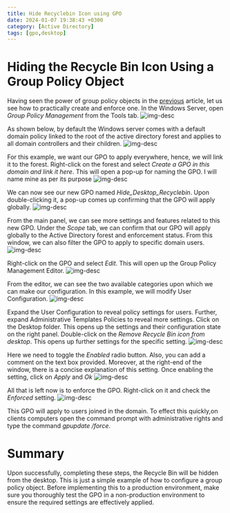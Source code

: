 ```yaml
---
title: Hide Recyclebin Icon using GPO
date: 2024-01-07 19:38:43 +0300
category: [Active Directory]
tags: [gpo,desktop]
---
```

# Hiding the Recycle Bin Icon Using a Group Policy Object
Having seen the power of group policy objects in the [previous]() article, let us see how to practically create and enforce one.
In the Windows Server, open _Group Policy Management_ from the Tools tab.
![img-desc](/assets/img/GPO/gp1.png)

As shown below, by default the Windows server comes with a default domain policy linked to the root of the active directory forest and applies to all domain controllers and their children.
![img-desc](/assets/img/GPO/gp2.png)

For this example, we want our GPO to apply everywhere, hence, we will link it to the forest. Right-click on the forest and select _Create a GPO in this domain and link it here_. This will open a pop-up for naming the GPO. I will name mine as per its purpose
![img-desc](/assets/img/GPO/gp3.png)

We can now see our new GPO named _Hide_Desktop_Recyclebin_. Upon double-clicking it, a pop-up comes up confirming that the GPO will apply globally.
![img-desc](/assets/img/GPO/gp4.png)

From the main panel, we can see more settings and features related to this new GPO. Under the _Scope_ tab, we can confirm that our GPO will apply globally to the Active Directory forest and enforcement status. From this window, we can also filter the GPO to apply to specific domain users.
![img-desc](/assets/img/GPO/gp5.png)

Right-click on the GPO and select _Edit_. This will open up the Group Policy Management Editor.
![img-desc](/assets/img/GPO/gp6.png)

From the editor, we can see the two available categories upon which we can make our configuration. In this example, we will modify User Configuration.
![img-desc](/assets/img/GPO/gp7.png)

Expand the User Configuration to reveal policy settings for users. Further, expand Administrative Templates Policies to reveal more settings. Click on the Desktop folder. This opens up the settings and their configuration state on the right panel. Double-click on the _Remove Recycle Bin icon from desktop_. This opens up further settings for the specific setting.
![img-desc](/assets/img/GPO/gp8.png)

Here we need to toggle the _Enabled_ radio button. Also, you can add a comment on the text box provided. Moreover, at the right-end of  the window, there is a concise explanation of this setting. Once enabling the setting, click on _Apply_ and _Ok_
![img-desc](/assets/img/GPO/gp9.png)

All that is left now is to enforce the GPO. Right-click on it and check the _Enforced_ setting.
![img-desc](/assets/img/GPO/gp10.png)

This GPO will apply to users joined in the domain. To effect this quickly,on clients computers open the command prompt with administrative rights and type the command _gpupdate /force_.

# Summary
Upon successfully, completing these steps, the Recycle Bin will be hidden from the desktop. This is just a simple example of how to configure a group policy object. Before implementing this to a production environment, make sure you thoroughly test the GPO in a non-production environment to ensure the required settings are effectively applied.